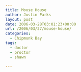 ```yaml
---
title: Mouse House
author: Justin Parks
layout: post
date: 2006-03-28T03:01:23+00:00
url: /2006/03/27/mouse-house/
categories:
  - Chipmunk Bay
tags:
  - doctor
  - proctor
  - shawn

---
```

